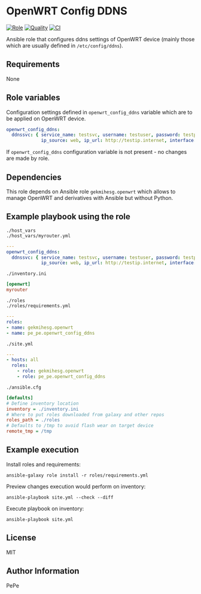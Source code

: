 OpenWRT Config DDNS
=========

[![Role](https://img.shields.io/ansible/role/56374.svg)](https://galaxy.ansible.com/pe_pe/openwrt_config_ddns/)
[![Quality](https://img.shields.io/ansible/quality/56374.svg)](https://galaxy.ansible.com/pe_pe/openwrt_config_ddns/)
[![CI](https://github.com/pe-pe/ansible_role_openwrt_config_ddns/workflows/CI/badge.svg)](https://github.com/pe-pe/ansible_role_openwrt_config_ddns/actions)

Ansible role that configures ddns settings of OpenWRT device (mainly those which are usually defined in `/etc/config/ddns`).

Requirements
------------
None

Role variables
--------------
Configuration settings defined in `openwrt_config_ddns` variable which are to be applied on OpenWRT device.
```yaml
openwrt_config_ddns:
  ddnssvc: { service_name: testsvc, username: testuser, password: testpass, domain: test.lan, lookup_host: test.lan,
             ip_source: web, ip_url: http://testip.internet, interface: test, ip_network: wan, enabled: 0 }
```
If `openwrt_config_ddns` configuration variable is not present - no changes are made by role.

Dependencies
------------
This role depends on Ansible role `gekmihesg.openwrt` which allows to manage OpenWRT and derivatives with Ansible but without Python.

Example playbook using the role
-------------------------------
`./host_vars` \
`./host_vars/myrouter.yml`
```yaml
---
openwrt_config_ddns:
  ddnssvc: { service_name: testsvc, username: testuser, password: testpass, domain: test.lan, lookup_host: test.lan,
             ip_source: web, ip_url: http://testip.internet, interface: test, ip_network: wan, enabled: 0 }
```
`./inventory.ini`
```ini
[openwrt]
myrouter
```
`./roles` \
`./roles/requirements.yml`
```yaml
---
roles:
- name: gekmihesg.openwrt
- name: pe_pe.openwrt_config_ddns
```
`./site.yml`
```yaml
---
- hosts: all
  roles:
    - role: gekmihesg.openwrt
    - role: pe_pe.openwrt_config_ddns
```
`./ansible.cfg`
```ini
[defaults]
# Define inventory location
inventory = ./inventory.ini
# Where to put roles downloaded from galaxy and other repos
roles_path = ./roles
# Defaults to /tmp to avoid flash wear on target device
remote_tmp = /tmp
```

Example execution
-----------------
Install roles and requirements:
```
ansible-galaxy role install -r roles/requirements.yml
```
Preview changes execution would perform on inventory:
```
ansible-playbook site.yml --check --diff
```
Execute playbook on inventory:
```
ansible-playbook site.yml
```
License
-------
MIT

Author Information
------------------
PePe
